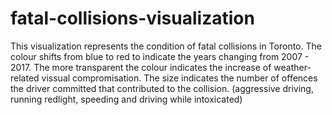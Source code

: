 # fatal-collisions-visualization
This visualization represents the condition of fatal collisions in Toronto.  The colour shifts from blue to red to indicate the years changing from 2007 - 2017.  The more transparent the colour indicates the increase of weather-related vissual compromisation.  The size indicates the number of offences the driver committed that contributed to the collision.  (aggressive driving, running redlight, speeding and driving while intoxicated)

